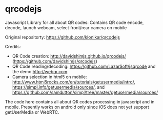 # qrcodejs
Javascript Library for all about QR codes: Contains QR code encode, decode, launch webcam, select front/rear camera on mobile

Original repositorty: https://github.com/klonikar/qrcodejs

Credits:
   * QR Code creation: http://davidshimjs.github.io/qrcodejs/ (https://github.com/davidshimjs/qrcodejs)
   * QR Code reading/decoding: https://github.com/LazarSoft/jsqrcode and the demo http://webqr.com
   * Camera selection in html5 on mobile: http://www.html5rocks.com/en/tutorials/getusermedia/intro/,  https://simpl.info/getusermedia/sources/, and https://github.com/samdutton/simpl/tree/master/getusermedia/sources/

The code here contains all about QR codes processing in javascript and in mobile. Presently works on android only since iOS does not yet support getUserMedia or WebRTC.
